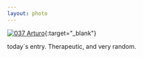 ```yaml
---
layout: photo
---
```


[![037 Arturo](https://c1.staticflickr.com/1/269/19474754604_e89b20814e_c.jpg)](https://www.flickr.com/photos/131440297@N08/19474754604/){:target="_blank"}


today´s entry. Therapeutic, and very random.
